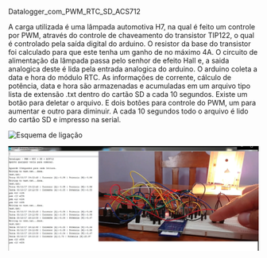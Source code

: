 Datalogger_com_PWM_RTC_SD_ACS712

A carga utilizada é uma lâmpada automotiva H7, na qual é feito um controle por PWM, através do controle de chaveamento do transistor TIP122, o qual é controlado pela saída digital do arduino. O resistor da base do transistor foi calculado para que este tenha um ganho de no máximo 4A.
O circuito de alimentação da lâmpada passa pelo senhor de efeito Hall e, a saida analogica deste é lida pela entrada analogica do arduino.
O arduino coleta a data e hora do módulo RTC.
As informações de corrente, cálculo de potência, data e hora são armazenadas e acumuladas em um arquivo tipo lista de extensão .txt dentro do cartão SD a cada 10 segundos.
Existe um botão para deletar o arquivo.
E dois botões para controle do PWM, um para aumentar e outro para diminuir.
A cada 10 segundos todo o arquivo é lido do cartão SD e impresso na serial.


![Esquema de ligação](imagens/ligação_ACS712_RTC_SD_Transistor_bb.png)

![Foto datalogger](imagens/Foto_real_Datalogger.PNG)
